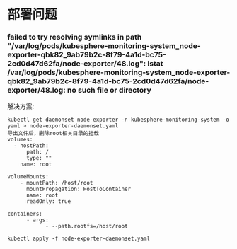 # 部署问题

### failed to try resolving symlinks in path "/var/log/pods/kubesphere-monitoring-system_node-exporter-qbk82_9ab79b2c-8f79-4a1d-bc75-2cd0d47d62fa/node-exporter/48.log": lstat /var/log/pods/kubesphere-monitoring-system_node-exporter-qbk82_9ab79b2c-8f79-4a1d-bc75-2cd0d47d62fa/node-exporter/48.log: no such file or directory
解决方案:
```plaintext
kubectl get daemonset node-exporter -n kubesphere-monitoring-system -o yaml > node-exporter-daemonset.yaml 
导出文件后，删除root相关目录的挂载
volumes:
  - hostPath:
	  path: /
	  type: ""
	name: root

volumeMounts:
	- mountPath: /host/root
	  mountPropagation: HostToContainer
	  name: root
	  readOnly: true

containers:
      - args:
      		- --path.rootfs=/host/root
      		
kubectl apply -f node-exporter-daemonset.yaml
```
